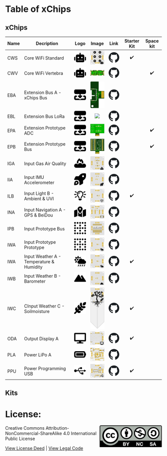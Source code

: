 # Table of xChips

## xChips
| Name | Decription | Logo | Image | Link | Starter Kit | Space kit |
| -- | -- | :--:|  :--:| -- | :--:|:--:|
| CWS | Core WiFi Standard |<img src="assets/CWS.svg" width=50> | <img src="assets/CWS.png" width=50>|<a href=https://github.com/domino4com/CWS><img src="assets/github.svg" width=50></a> | :heavy_check_mark: ||
| CWV | Core WiFi Vertebra |<img src="assets/CWS.svg" width=50> | <img src="assets/CWV.png" width=50>|<a href=https://github.com/domino4com/CWV><img src="assets/github.svg" width=50></a> ||:heavy_check_mark:|
| EBA | Extension Bus A - xChips Bus | <img src="assets/EXT.svg" width=50> | <img src="assets/EBA.png" width=50>|<a href=https://github.com/domino4com/EBA><img src="assets/github.svg" width=50></a> |||
| EBL | Extension Bus LoRa | <img src="assets/EXT.svg" width=50> | <img src="assets/EBL.png" width=50>|<a href=https://github.com/domino4com/EBL><img src="assets/github.svg" width=50></a> |||
| EPA | Extension Prototype ADC | <img src="assets/EXT.svg" width=50> | <img src="assets/EPA.png" width=50>|<a href=https://github.com/domino4com/EPA><img src="assets/github.svg" width=50></a> ||:heavy_check_mark:|
| EPB | Extension Prototype Bus | <img src="assets/EXT.svg" width=50> | <img src="assets/EPB.png" width=50>|<a href=https://github.com/domino4com/EPB><img src="assets/github.svg" width=50></a> ||:heavy_check_mark:|
| IGA | Input Gas Air Quality |<img src="assets/IGA.svg" width=50> | <img src="assets/IGA.png" width=50>|<a href=https://github.com/domino4com/IGA><img src="assets/github.svg" width=50></a> |||
| IIA | Input IMU Accelerometer |<img src="assets/IIA.svg" width=50> |<img src="assets/IIA.png" width=50> |<a href=https://github.com/domino4com/IIA><img src="assets/github.svg" width=50></a> |||
| ILB | Input Light B - Ambient & UVI |<img src="assets/ILB.svg" width=50> | <img src="assets/ILB.png" width=50>|<a href=https://github.com/domino4com/ILB><img src="assets/github.svg" width=50></a> |:heavy_check_mark:||
| INA | Input Navigation A - GPS & BeiDou |<img src="assets/INA.svg" width=50> |<img src="assets/INA.png" width=50> |<a href=https://github.com/domino4com/INA><img src="assets/github.svg" width=50></a> |||
| IPB | Input Prototype Bus |<img src="assets/IP.svg" width=50> |<img src="assets/IPB.png" width=50> |<a href=https://github.com/domino4com/IPB><img src="assets/github.svg" width=50></a> |||
| IWA | Input Prototype Prototype |<img src="assets/IP.svg" width=50> |<img src="assets/IWA.png" width=50> |<a href=https://github.com/domino4com/IPP><img src="assets/github.svg" width=50></a> |||
| IWA | Input Weather A - Temperature & Humidity |<img src="assets/IWA.svg" width=50> |<img src="assets/IWA.png" width=50> |<a href=https://github.com/domino4com/IWA><img src="assets/github.svg" width=50></a> |:heavy_check_mark:||
| IWB | Input Weather B - Barometer |<img src="assets/IWB.svg" width=50> | <img src="assets/IWB.png" width=50>|<a href=https://github.com/domino4com/IWB><img src="assets/github.svg" width=50></a> |||
| IWC | CInput Weather C - Soilmoisture |<img src="assets/IWC.svg" width=50> | <img src="assets/IWC.png" width=50>|<a href=https://github.com/domino4com/IWC><img src="assets/github.svg" width=50></a> |:heavy_check_mark:||
| ODA | Output Display A |<img src="assets/ODA.svg" width=50> | <img src="assets/ODA.png" width=50>|<a href=https://github.com/domino4com/ODA><img src="assets/github.svg" width=50></a> |:heavy_check_mark:||
| PLA | Power LiPo A |<img src="assets/PLA.svg" width=50> | <img src="assets/PLA.png" width=50>|<a href=https://github.com/domino4com/PLA><img src="assets/github.svg" width=50></a> |||
| PPU | Power Programming USB |<img src="assets/PPU.svg" width=50> | <img src="assets/PPU.png" width=50>|<a href=https://github.com/domino4com/PPU><img src="assets/github.svg" width=50></a> |:heavy_check_mark:||

## Kits

# License: 
<img src="assets/CC-BY-NC-SA.svg" width=200 align="right">
Creative Commons Attribution-NonCommercial-ShareAlike 4.0 International Public License

[View License Deed](https://creativecommons.org/licenses/by-nc-sa/4.0/) | [View Legal Code](https://creativecommons.org/licenses/by-nc-sa/4.0/legalcode)
